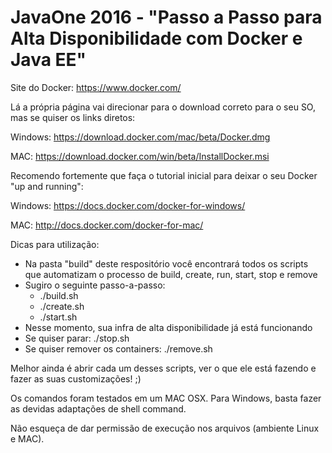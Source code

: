 # JavaOne 2016 - "Passo a Passo para Alta Disponibilidade com Docker e Java EE"

Site do Docker:
https://www.docker.com/

Lá a própria página vai direcionar para o download correto para o seu SO, mas se quiser os links diretos:

Windows:
https://download.docker.com/mac/beta/Docker.dmg

MAC:
https://download.docker.com/win/beta/InstallDocker.msi


Recomendo fortemente que faça o tutorial inicial para deixar o seu Docker "up and running":

Windows:
https://docs.docker.com/docker-for-windows/

MAC:
http://docs.docker.com/docker-for-mac/


Dicas para utilização:

- Na pasta "build" deste respositório você encontrará todos os scripts que automatizam o processo de build, create, run, start, stop e remove
- Sugiro o seguinte passo-a-passo:
  - ./build.sh
  - ./create.sh
  - ./start.sh
- Nesse momento, sua infra de alta disponibilidade já está funcionando
- Se quiser parar: ./stop.sh
- Se quiser remover os containers: ./remove.sh

Melhor ainda é abrir cada um desses scripts, ver o que ele está fazendo e fazer as suas customizações! ;)

Os comandos foram testados em um MAC OSX. Para Windows, basta fazer as devidas adaptações de shell command.

Não esqueça de dar permissão de execução nos arquivos (ambiente Linux e MAC).
